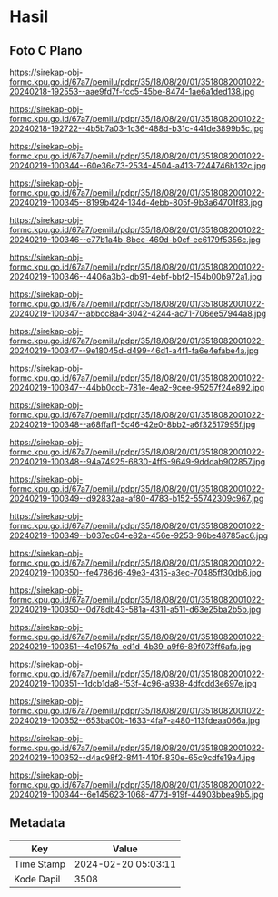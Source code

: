 # Hasil

## Foto C Plano

https://sirekap-obj-formc.kpu.go.id/67a7/pemilu/pdpr/35/18/08/20/01/3518082001022-20240218-192553--aae9fd7f-fcc5-45be-8474-1ae6a1ded138.jpg

https://sirekap-obj-formc.kpu.go.id/67a7/pemilu/pdpr/35/18/08/20/01/3518082001022-20240218-192722--4b5b7a03-1c36-488d-b31c-441de3899b5c.jpg

https://sirekap-obj-formc.kpu.go.id/67a7/pemilu/pdpr/35/18/08/20/01/3518082001022-20240219-100344--60e36c73-2534-4504-a413-7244746b132c.jpg

https://sirekap-obj-formc.kpu.go.id/67a7/pemilu/pdpr/35/18/08/20/01/3518082001022-20240219-100345--8199b424-134d-4ebb-805f-9b3a64701f83.jpg

https://sirekap-obj-formc.kpu.go.id/67a7/pemilu/pdpr/35/18/08/20/01/3518082001022-20240219-100346--e77b1a4b-8bcc-469d-b0cf-ec6179f5356c.jpg

https://sirekap-obj-formc.kpu.go.id/67a7/pemilu/pdpr/35/18/08/20/01/3518082001022-20240219-100346--4406a3b3-db91-4ebf-bbf2-154b00b972a1.jpg

https://sirekap-obj-formc.kpu.go.id/67a7/pemilu/pdpr/35/18/08/20/01/3518082001022-20240219-100347--abbcc8a4-3042-4244-ac71-706ee57944a8.jpg

https://sirekap-obj-formc.kpu.go.id/67a7/pemilu/pdpr/35/18/08/20/01/3518082001022-20240219-100347--9e18045d-d499-46d1-a4f1-fa6e4efabe4a.jpg

https://sirekap-obj-formc.kpu.go.id/67a7/pemilu/pdpr/35/18/08/20/01/3518082001022-20240219-100347--44bb0ccb-781e-4ea2-9cee-95257f24e892.jpg

https://sirekap-obj-formc.kpu.go.id/67a7/pemilu/pdpr/35/18/08/20/01/3518082001022-20240219-100348--a68ffaf1-5c46-42e0-8bb2-a6f32517995f.jpg

https://sirekap-obj-formc.kpu.go.id/67a7/pemilu/pdpr/35/18/08/20/01/3518082001022-20240219-100348--94a74925-6830-4ff5-9649-9dddab902857.jpg

https://sirekap-obj-formc.kpu.go.id/67a7/pemilu/pdpr/35/18/08/20/01/3518082001022-20240219-100349--d92832aa-af80-4783-b152-55742309c967.jpg

https://sirekap-obj-formc.kpu.go.id/67a7/pemilu/pdpr/35/18/08/20/01/3518082001022-20240219-100349--b037ec64-e82a-456e-9253-96be48785ac6.jpg

https://sirekap-obj-formc.kpu.go.id/67a7/pemilu/pdpr/35/18/08/20/01/3518082001022-20240219-100350--fe4786d6-49e3-4315-a3ec-70485ff30db6.jpg

https://sirekap-obj-formc.kpu.go.id/67a7/pemilu/pdpr/35/18/08/20/01/3518082001022-20240219-100350--0d78db43-581a-4311-a511-d63e25ba2b5b.jpg

https://sirekap-obj-formc.kpu.go.id/67a7/pemilu/pdpr/35/18/08/20/01/3518082001022-20240219-100351--4e1957fa-ed1d-4b39-a9f6-89f073ff6afa.jpg

https://sirekap-obj-formc.kpu.go.id/67a7/pemilu/pdpr/35/18/08/20/01/3518082001022-20240219-100351--1dcb1da8-f53f-4c96-a938-4dfcdd3e697e.jpg

https://sirekap-obj-formc.kpu.go.id/67a7/pemilu/pdpr/35/18/08/20/01/3518082001022-20240219-100352--653ba00b-1633-4fa7-a480-113fdeaa066a.jpg

https://sirekap-obj-formc.kpu.go.id/67a7/pemilu/pdpr/35/18/08/20/01/3518082001022-20240219-100352--d4ac98f2-8f41-410f-830e-65c9cdfe19a4.jpg

https://sirekap-obj-formc.kpu.go.id/67a7/pemilu/pdpr/35/18/08/20/01/3518082001022-20240219-100344--6e145623-1068-477d-919f-44903bbea9b5.jpg


## Metadata

| Key        | Value               |
| ---------- | ------------------- |
| Time Stamp | 2024-02-20 05:03:11 |
| Kode Dapil | 3508                |



